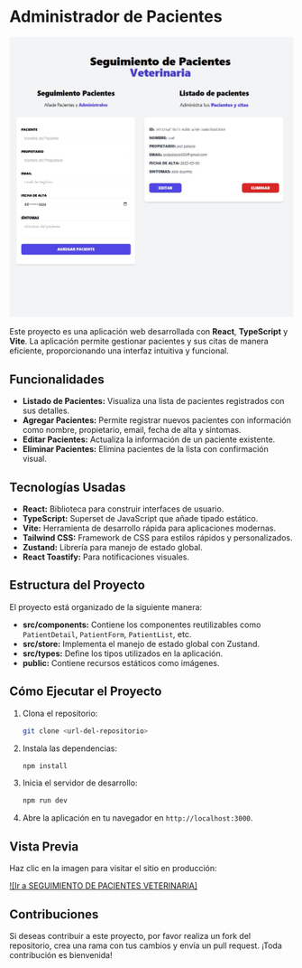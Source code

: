 # Administrador de Pacientes

[![Vista del Sitio](public/admin-img.jpg)](https://admin-pacientesveterinaria.netlify.app)

Este proyecto es una aplicación web desarrollada con **React**, **TypeScript** y **Vite**. La aplicación permite gestionar pacientes y sus citas de manera eficiente, proporcionando una interfaz intuitiva y funcional.

## Funcionalidades

- **Listado de Pacientes:** Visualiza una lista de pacientes registrados con sus detalles.
- **Agregar Pacientes:** Permite registrar nuevos pacientes con información como nombre, propietario, email, fecha de alta y síntomas.
- **Editar Pacientes:** Actualiza la información de un paciente existente.
- **Eliminar Pacientes:** Elimina pacientes de la lista con confirmación visual.

## Tecnologías Usadas

- **React:** Biblioteca para construir interfaces de usuario.
- **TypeScript:** Superset de JavaScript que añade tipado estático.
- **Vite:** Herramienta de desarrollo rápida para aplicaciones modernas.
- **Tailwind CSS:** Framework de CSS para estilos rápidos y personalizados.
- **Zustand:** Librería para manejo de estado global.
- **React Toastify:** Para notificaciones visuales.

## Estructura del Proyecto

El proyecto está organizado de la siguiente manera:

- **src/components:** Contiene los componentes reutilizables como `PatientDetail`, `PatientForm`, `PatientList`, etc.
- **src/store:** Implementa el manejo de estado global con Zustand.
- **src/types:** Define los tipos utilizados en la aplicación.
- **public:** Contiene recursos estáticos como imágenes.

## Cómo Ejecutar el Proyecto

1. Clona el repositorio:
   ```bash
   git clone <url-del-repositorio>
   ```
2. Instala las dependencias:
   ```bash
   npm install
   ```
3. Inicia el servidor de desarrollo:
   ```bash
   npm run dev
   ```
4. Abre la aplicación en tu navegador en `http://localhost:3000`.

## Vista Previa

Haz clic en la imagen para visitar el sitio en producción:

[![Ir a SEGUIMIENTO DE PACIENTES VETERINARIA]](https://admin-pacientesveterinaria.netlify.app)

## Contribuciones

Si deseas contribuir a este proyecto, por favor realiza un fork del repositorio, crea una rama con tus cambios y envía un pull request. ¡Toda contribución es bienvenida!

